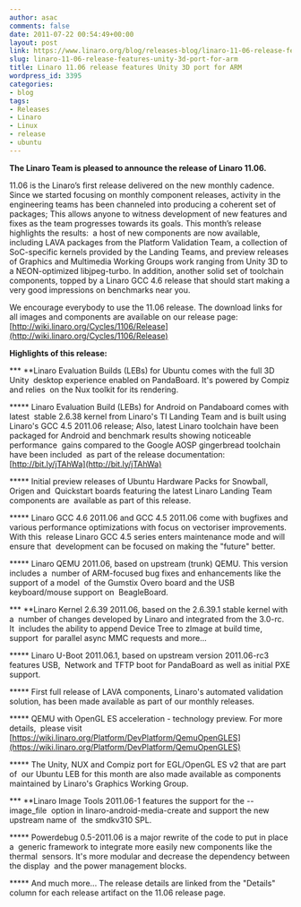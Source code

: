 ```yaml
---
author: asac
comments: false
date: 2011-07-22 00:54:49+00:00
layout: post
link: https://www.linaro.org/blog/releases-blog/linaro-11-06-release-features-unity-3d-port-for-arm/
slug: linaro-11-06-release-features-unity-3d-port-for-arm
title: Linaro 11.06 release features Unity 3D port for ARM
wordpress_id: 3395
categories:
- blog
tags:
- Releases
- Linaro
- Linux
- release
- ubuntu
---
```


**The Linaro Team is pleased to announce the release of Linaro 11.06.**

11.06 is the Linaro’s first release delivered on the new monthly cadence. Since we started focusing on monthly component releases, activity in the engineering teams has been channeled into producing a coherent set of packages; This allows anyone to witness development of new features and fixes as the team progresses towards its goals. This month’s release highlights the results:  a host of new components are now available, including LAVA packages from the Platform Validation Team, a collection of SoC-specific kernels provided by the Landing Teams, and preview releases of Graphics and Multimedia Working Groups work ranging from Unity 3D to a NEON-optimized libjpeg-turbo. In addition, another solid set of toolchain components, topped by a Linaro GCC 4.6 release that should start making a very good impressions on benchmarks near you.

We encourage everybody to use the 11.06 release. The download links for all images and components are available on our release page:
[](http://wiki.linaro.org/Cycles/1106/Release)[http://wiki.linaro.org/Cycles/1106/Release](http://wiki.linaro.org/Cycles/1106/Release)

**Highlights of this release:**

*** **Linaro Evaluation Builds (LEBs) for Ubuntu comes with the full 3D Unity  desktop experience enabled on PandaBoard. It's powered by Compiz and relies  on the Nux toolkit for its rendering.

***** Linaro Evaluation Build (LEBs) for Android on Pandaboard comes with latest  stable 2.6.38 kernel from Linaro's TI Landing Team and is built using  Linaro's GCC 4.5 2011.06 release; Also, latest Linaro toolchain have been  packaged for Android and benchmark results showing noticeable performance  gains compared to the Google AOSP gingerbread toolchain have been included  as part of the release documentation: [](http://bit.ly/jTAhWa)[http://bit.ly/jTAhWa](http://bit.ly/jTAhWa)

***** Initial preview releases of Ubuntu Hardware Packs for Snowball, Origen and  Quickstart boards featuring the latest Linaro Landing Team components are  available as part of this release.

***** Linaro GCC 4.6 2011.06 and GCC 4.5 2011.06 come with bugfixes and  various performance optimizations with focus on vectoriser improvements. With this  release Linaro GCC 4.5 series enters maintenance mode and will ensure that  development can be focused on making the "future" better.

***** Linaro QEMU 2011.06, based on upstream (trunk) QEMU. This version includes a  number of ARM-focused bug fixes and enhancements like the support of a model  of the Gumstix Overo board and the USB keyboard/mouse support on  BeagleBoard.

*** **Linaro Kernel 2.6.39 2011.06, based on the 2.6.39.1 stable kernel with a  number of changes developed by Linaro and integrated from the 3.0-rc. It  includes the ability to append Device Tree to zImage at build time, support  for parallel async MMC requests and more...

***** Linaro U-Boot 2011.06.1, based on upstream version 2011.06-rc3 features USB,  Network and TFTP boot for PandaBoard as well as initial PXE support.

***** First full release of LAVA components, Linaro's automated validation  solution, has been made available as part of our monthly releases.

***** QEMU with OpenGL ES acceleration - technology preview. For more details,  please visit [](https://wiki.linaro.org/Platform/DevPlatform/QemuOpenGLES)[https://wiki.linaro.org/Platform/DevPlatform/QemuOpenGLES](https://wiki.linaro.org/Platform/DevPlatform/QemuOpenGLES)

***** The Unity, NUX and Compiz port for EGL/OpenGL ES v2 that are part of  our Ubuntu LEB for this month are also made available as components  maintained by Linaro's Graphics Working Group.

*** **Linaro Image Tools 2011.06-1 features the support for the --image_file  option in linaro-android-media-create and support the new upstream name of  the smdkv310 SPL.

***** Powerdebug 0.5-2011.06 is a major rewrite of the code to put in place a  generic framework to integrate more easily new components like the thermal  sensors. It's more modular and decrease the dependency between the display  and the power management blocks.

***** And much more... The release details are linked from the "Details" column for each release artifact on the 11.06 release page.
